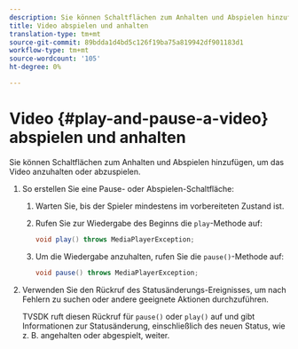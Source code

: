 ```yaml
---
description: Sie können Schaltflächen zum Anhalten und Abspielen hinzufügen, um das Video anzuhalten oder abzuspielen.
title: Video abspielen und anhalten
translation-type: tm+mt
source-git-commit: 89bdda1d4bd5c126f19ba75a819942df901183d1
workflow-type: tm+mt
source-wordcount: '105'
ht-degree: 0%

---
```



# Video {#play-and-pause-a-video} abspielen und anhalten

Sie können Schaltflächen zum Anhalten und Abspielen hinzufügen, um das Video anzuhalten oder abzuspielen.

1. So erstellen Sie eine Pause- oder Abspielen-Schaltfläche:
   1. Warten Sie, bis der Spieler mindestens im vorbereiteten Zustand ist.
   1. Rufen Sie zur Wiedergabe des Beginns die `play`-Methode auf:

      ```java
      void play() throws MediaPlayerException;
      ```

   1. Um die Wiedergabe anzuhalten, rufen Sie die `pause()`-Methode auf:

      ```java
      void pause() throws MediaPlayerException;
      ```

1. Verwenden Sie den Rückruf des Statusänderungs-Ereignisses, um nach Fehlern zu suchen oder andere geeignete Aktionen durchzuführen.

   TVSDK ruft diesen Rückruf für `pause()` oder `play()` auf und gibt Informationen zur Statusänderung, einschließlich des neuen Status, wie z. B. angehalten oder abgespielt, weiter.